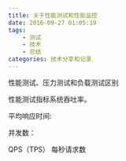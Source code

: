 ```yaml
---
title: 关于性能测试和性能监控
date: 2016-09-27 01:05:19
tags:
    - 测试
    - 技术
    - 总结
categories: 技术分享和记录
---
```


性能测试、压力测试和负载测试区别

性能测试指标系统吞吐率。

平均响应时间:

并发数：

QPS（TPS） 每秒请求数

